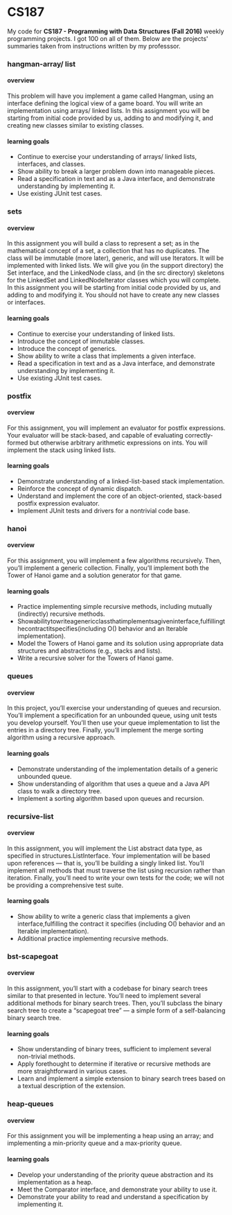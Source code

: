 # CS187
My code for **CS187 - Programming with Data Structures (Fall 2016)** weekly programming projects. I got 100 on all of them. 
Below are the projects' summaries taken from instructions written by my professsor. 

### hangman-array/ list
#### overview
This problem will have you implement a game called Hangman, using an interface defining the logical view of a game board. You will write an implementation using arrays/ linked lists. In this assignment you will be starting from initial code provided by us, adding to and modifying it, and creating new classes similar to existing classes.
#### learning goals
* Continue to exercise your understanding of arrays/ linked lists, interfaces, and classes.
* Show ability to break a larger problem down into manageable pieces.
* Read a specification in text and as a Java interface, and demonstrate understanding by implementing it. 
* Use existing JUnit test cases.

### sets
#### overview
In this assignment you will build a class to represent a set; as in the mathematical concept of a set, a collection that has no duplicates. The class will be immutable (more later), generic, and will use Iterators. It will be implemented with linked lists. We will give you (in the support directory) the Set interface, and the LinkedNode class, and (in the src directory) skeletons for the LinkedSet and LinkedNodeIterator classes which you will complete. In this assignment you will be starting from initial code provided by us, and adding to and modifying it. You should not have to create any new classes or interfaces.
#### learning goals
* Continue to exercise your understanding of linked lists.
* Introduce the concept of immutable classes.
* Introduce the concept of generics.
* Show ability to write a class that implements a given interface.
* Read a specification in text and as a Java interface, and demonstrate understanding by implementing it. 
* Use existing JUnit test cases.

### postfix
#### overview
For this assignment, you will implement an evaluator for postfix expressions. Your evaluator will be stack-based, and capable of evaluating correctly-formed but otherwise arbitrary arithmetic expressions on ints. You will implement the stack using linked lists.
#### learning goals
* Demonstrate understanding of a linked-list-based stack implementation.
* Reinforce the concept of dynamic dispatch.
* Understand and implement the core of an object-oriented, stack-based postfix expression evaluator. 
* Implement JUnit tests and drivers for a nontrivial code base.

### hanoi
#### overview
For this assignment, you will implement a few algorithms recursively. Then, you’ll implement a generic collection. Finally, you’ll implement both the Tower of Hanoi game and a solution generator for that game.
#### learning goals
* Practice implementing simple recursive methods, including mutually (indirectly) recursive methods.
* Showabilitytowriteagenericclassthatimplementsagiveninterface,fulfillingthecontractitspecifies(including O() behavior and an Iterable implementation).
* Model the Towers of Hanoi game and its solution using appropriate data structures and abstractions (e.g., stacks and lists).
* Write a recursive solver for the Towers of Hanoi game.

### queues
#### overview
In this project, you’ll exercise your understanding of queues and recursion. You’ll implement a specification for an unbounded queue, using unit tests you develop yourself. You’ll then use your queue implementation to list the entries in a directory tree. Finally, you’ll implement the merge sorting algorithm using a recursive approach.
#### learning goals
* Demonstrate understanding of the implementation details of a generic unbounded queue.
* Show understanding of algorithm that uses a queue and a Java API class to walk a directory tree. 
* Implement a sorting algorithm based upon queues and recursion.

### recursive-list
#### overview
In this assignment, you will implement the List abstract data type, as specified in structures.ListInterface. Your implementation will be based upon references — that is, you’ll be building a singly linked list. You’ll implement all methods that must traverse the list using recursion rather than iteration. Finally, you’ll need to write your own tests for the code; we will not be providing a comprehensive test suite.
#### learning goals
* Show ability to write a generic class that implements a given interface,fulfilling the contract it specifies (including O() behavior and an Iterable implementation).
* Additional practice implementing recursive methods.

### bst-scapegoat
#### overview
In this assignment, you’ll start with a codebase for binary search trees similar to that presented in lecture. You’ll need to implement several additional methods for binary search trees. Then, you’ll subclass the binary search tree to create a “scapegoat tree” — a simple form of a self-balancing binary search tree.
#### learning goals
* Show understanding of binary trees, sufficient to implement several non-trivial methods.
* Apply forethought to determine if iterative or recursive methods are more straightforward in various cases.
* Learn and implement a simple extension to binary search trees based on a textual description of the extension.

### heap-queues
#### overview
For this assignment you will be implementing a heap using an array; and implementing a min-priority queue and a max-priority queue.
#### learning goals
* Develop your understanding of the priority queue abstraction and its implementation as a heap.
* Meet the Comparator interface, and demonstrate your ability to use it.
* Demonstrate your ability to read and understand a specification by implementing it.















